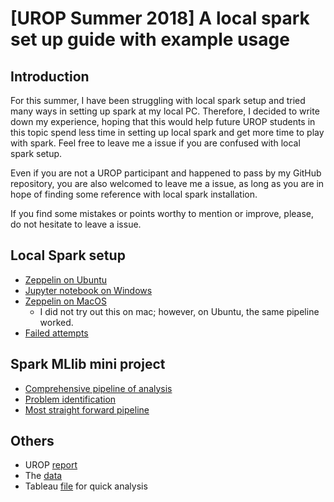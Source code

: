 # [UROP Summer 2018] A local spark set up guide with example usage

## Introduction
For this summer, I have been struggling with local spark setup and tried many ways in setting up spark at my local PC. Therefore, I decided to write down my experience, hoping that this would help future UROP students in this topic spend less time in setting up local spark and get more time to play with spark. Feel free to leave me a issue if you are confused with local spark setup.



Even if you are not a UROP participant and happened to pass by my GitHub repository, you are also welcomed to leave me a issue, as long as you are in hope of finding some reference with local spark installation.



If you find some mistakes or points worthy to mention or improve, please, do not hesitate to leave a issue.

## Local Spark setup
* [Zeppelin on Ubuntu](local_spark_setup/zeppelin_ubuntu.md)
* [Jupyter notebook on Windows](local_spark_setup/jupyter_windows.md)
* [Zeppelin on MacOS](https://dziganto.github.io/anaconda/shiro/spark/zeppelin/zeppelinhub/How-To-Locally-Install-Apache-Spark-And-Zeppelin/)
  * I did not try out this on mac; however, on Ubuntu, the same pipeline worked.
* [Failed attempts](local_spark_setup/failed_cases.md)

## Spark MLlib mini project
* [Comprehensive pipeline of analysis](notebooks/attrition_comprehensive.ipynb)
* [Problem identification](notebooks/attrition_simple.ipynb)
* [Most straight forward pipeline](notebooks/attrition_final.ipynb)

## Others
* UROP [report](files/report.pdf)
* The [data](data/WA_Fn-UseC_-HR-Employee-Attrition.csv)
* Tableau [file](tableau/viz.twb) for quick analysis